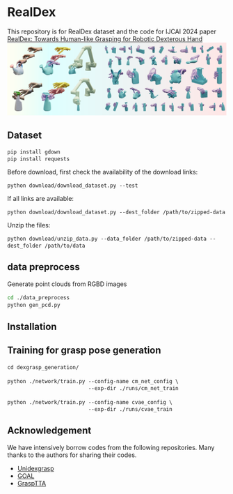 # RealDex
This repository is for RealDex dataset and the code for IJCAI 2024 paper [RealDex: Towards Human-like Grasping for Robotic Dexterous Hand](https://4dvlab.github.io/RealDex_page/)
![teaser](./images/teaser.png)

## Dataset
```
pip install gdown
pip install requests
```
Before download, first check the availability of the download links:
```
python download/download_dataset.py --test
```
If all links are available:
```
python download/download_dataset.py --dest_folder /path/to/zipped-data
```
Unzip the files:
```
python download/unzip_data.py --data_folder /path/to/zipped-data --dest_folder /path/to/data
```

## data preprocess
Generate point clouds from RGBD images
```bash
cd ./data_preprocess
python gen_pcd.py
```

## Installation

## Training for grasp pose generation
```commandline
cd dexgrasp_generation/

python ./network/train.py --config-name cm_net_config \
                          --exp-dir ./runs/cm_net_train

python ./network/train.py --config-name cvae_config \
                          --exp-dir ./runs/cvae_train
```


## Acknowledgement
We have intensively borrow codes from the following repositories. Many thanks to the authors for sharing their codes.
- [Unidexgrasp](https://github.com/PKU-EPIC/UniDexGrasp.git)
- [GOAL](https://github.com/otaheri/GOAL.git)
- [GraspTTA](https://github.com/hwjiang1510/GraspTTA.git)
